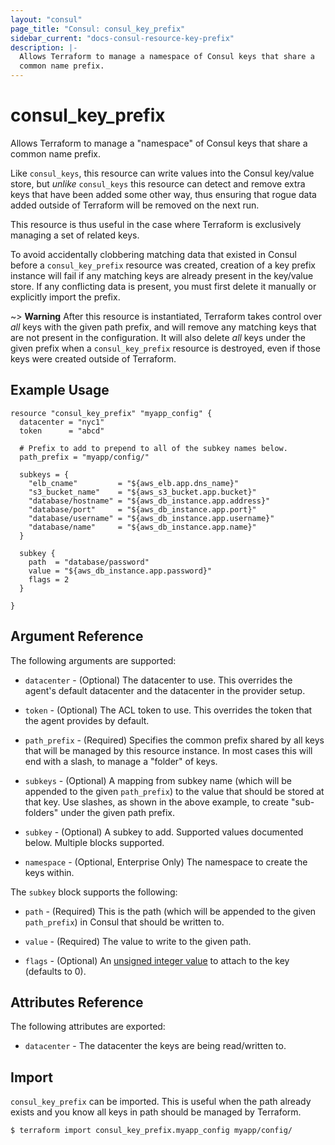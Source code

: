 ```yaml
---
layout: "consul"
page_title: "Consul: consul_key_prefix"
sidebar_current: "docs-consul-resource-key-prefix"
description: |-
  Allows Terraform to manage a namespace of Consul keys that share a
  common name prefix.
---
```


# consul_key_prefix

Allows Terraform to manage a "namespace" of Consul keys that share a common
name prefix.

Like `consul_keys`, this resource can write values into the Consul key/value
store, but *unlike* `consul_keys` this resource can detect and remove extra
keys that have been added some other way, thus ensuring that rogue data
added outside of Terraform will be removed on the next run.

This resource is thus useful in the case where Terraform is exclusively
managing a set of related keys.

To avoid accidentally clobbering matching data that existed in Consul before
a `consul_key_prefix` resource was created, creation of a key prefix instance
will fail if any matching keys are already present in the key/value store.
If any conflicting data is present, you must first delete it manually or
explicitly import the prefix.

~> **Warning** After this resource is instantiated, Terraform takes control
over *all* keys with the given path prefix, and will remove any matching keys
that are not present in the configuration. It will also delete *all* keys under
the given prefix when a `consul_key_prefix` resource is destroyed, even if
those keys were created outside of Terraform.

## Example Usage

```hcl
resource "consul_key_prefix" "myapp_config" {
  datacenter = "nyc1"
  token      = "abcd"

  # Prefix to add to prepend to all of the subkey names below.
  path_prefix = "myapp/config/"

  subkeys = {
    "elb_cname"         = "${aws_elb.app.dns_name}"
    "s3_bucket_name"    = "${aws_s3_bucket.app.bucket}"
    "database/hostname" = "${aws_db_instance.app.address}"
    "database/port"     = "${aws_db_instance.app.port}"
    "database/username" = "${aws_db_instance.app.username}"
    "database/name"     = "${aws_db_instance.app.name}"
  }

  subkey {
    path  = "database/password"
    value = "${aws_db_instance.app.password}"
    flags = 2
  }

}
```

## Argument Reference

The following arguments are supported:

* `datacenter` - (Optional) The datacenter to use. This overrides the
  agent's default datacenter and the datacenter in the provider setup.

* `token` - (Optional) The ACL token to use. This overrides the
  token that the agent provides by default.

* `path_prefix` - (Required) Specifies the common prefix shared by all keys
  that will be managed by this resource instance. In most cases this will
  end with a slash, to manage a "folder" of keys.

* `subkeys` - (Optional) A mapping from subkey name (which will be appended
  to the given `path_prefix`) to the value that should be stored at that key.
  Use slashes, as shown in the above example, to create "sub-folders" under
  the given path prefix.

* `subkey` - (Optional) A subkey to add. Supported values documented below.
  Multiple blocks supported.

* `namespace` - (Optional, Enterprise Only) The namespace to create the keys within.

The `subkey` block supports the following:

* `path` - (Required) This is the path (which will be appended to the given
  `path_prefix`) in Consul that should be written to.

* `value` - (Required) The value to write to the given path.

* `flags` - (Optional) An [unsigned integer value](https://www.consul.io/api/kv.html#flags-1)
  to attach to the key (defaults to 0).

## Attributes Reference

The following attributes are exported:

* `datacenter` - The datacenter the keys are being read/written to.

## Import

`consul_key_prefix` can be imported. This is useful when the path already exists and
you know all keys in path should be managed by Terraform.

```
$ terraform import consul_key_prefix.myapp_config myapp/config/
```

